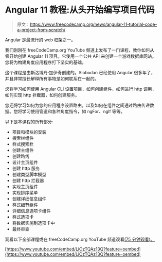 # Angular 11 教程:从头开始编写项目代码

> 原文：<https://www.freecodecamp.org/news/angular-11-tutorial-code-a-project-from-scratch/>

Angular 是最流行的 web 框架之一。

我们刚刚在 freeCodeCamp.org YouTube 频道上发布了一门课程，教你如何从零开始创建 Angular 11 项目。它使用一个公共 API 来创建一个游戏数据库网站。您将为构建角度应用程序打下坚实的基础。

这个课程是由斯洛博丹·加伊奇创建的。Slobodan 已经使用 Angular 很多年了，并且非常擅长解释所有事物是如何联系在一起的。

您将学习如何使用 Angular CLI 设置项目，如何创建组件，如何进行 http 调用，如何实现 http 拦截器，如何创建服务。

您还将学习如何为您的应用程序设置路由，以及如何在组件之间通过路由传递数据。您将学习使用管道和各种角度指令，如 ngFor、ngIf 等等。

以下是本课程的所有部分:

*   项目和模块的安装
*   搜索栏组件
*   样式搜索栏
*   创建主组件
*   创建路线
*   设计主页组件
*   创建 http 服务
*   创建类型脚本模型
*   创建 http 拦截器
*   实现主页组件
*   实现排序菜单
*   创建详细信息组件
*   样式细节组件
*   详细信息选项卡组件
*   样式选项卡
*   将数据实施到选项卡中
*   最终审查

观看以下全部课程或在 freeCodeCamp.org YouTube 频道观看[(75 分钟观看)。](https://www.youtube.com/watch?v=LiOzTQAz13Q)

[https://www.youtube.com/embed/LiOzTQAz13Q?feature=oembed](https://www.youtube.com/embed/LiOzTQAz13Q?feature=oembed)